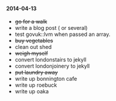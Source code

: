 #### 2014-04-13 ####

- ~~go for a walk~~
- write a blog post ( or several)
- test govuk::lvm when passed an array.
- ~~buy vegetables~~
- clean out shed
- ~~weigh myself~~
- convert londonstairs to jekyll
- convert londonjoinery to jekyll
- ~~put laundry away~~
- write up  bonnington cafe
- write up roebuck
- write up oaka
